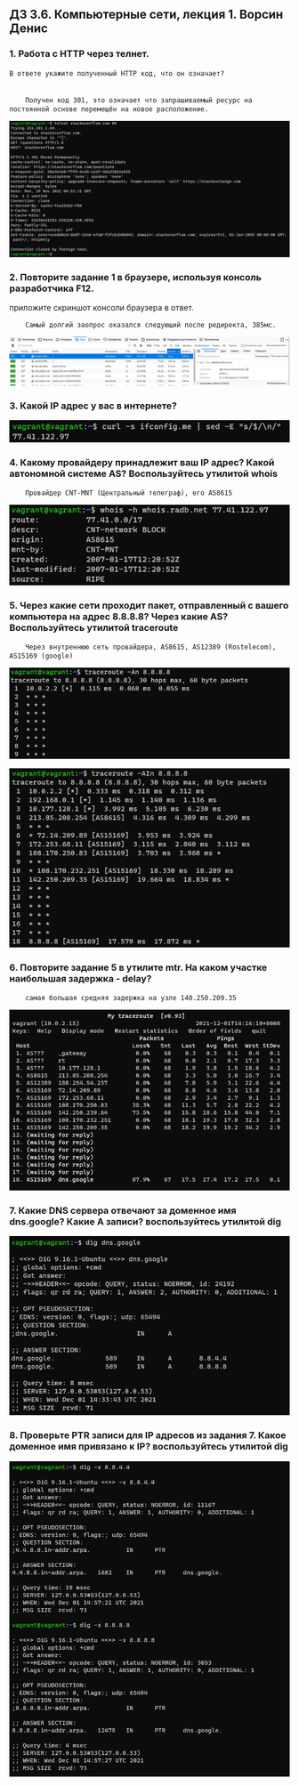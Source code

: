 ## ДЗ 3.6. Компьютерные сети, лекция 1. Ворсин Денис 

### 1. Работа c HTTP через телнет.
    В ответе укажите полученный HTTP код, что он означает?


        Получен код 301, это означает что запрашиваемый ресурс на постоянной основе перемещён на новое расположение.    

![screenshot](DZ_3.6/2021-11-29%2007_52_42.jpg)

### 2. Повторите задание 1 в браузере, используя консоль разработчика F12.
приложите скриншот консоли браузера в ответ.


        Самый долгий заопрос оказался следующий после редиректа, 385мс.

![screenshot](DZ_3.6/2021-11-29%2007_58_50.jpg)

### 3. Какой IP адрес у вас в интернете?

![screenshot](DZ_3.6/2021-12-01%2016_42_55.jpg)

### 4. Какому провайдеру принадлежит ваш IP адрес? Какой автономной системе AS? Воспользуйтесь утилитой whois


        Провайдер CNT-MNT (Центральный телеграф), его AS8615

![screenshot](DZ_3.6/2021-12-01%2016_47_22.jpg)

### 5. Через какие сети проходит пакет, отправленный с вашего компьютера на адрес 8.8.8.8? Через какие AS? Воспользуйтесь утилитой traceroute


        Через внутреннюю сеть провайдера, AS8615, AS12389 (Rostelecom), AS15169 (google)

![screenshot](DZ_3.6/2021-12-01%2017_13_16.jpg)


![screenshot](DZ_3.6/2021-12-01%2017_12_55.jpg)

### 6. Повторите задание 5 в утилите mtr. На каком участке наибольшая задержка - delay? 


        самая большая средняя задержка на узле 140.250.209.35

![screenshot](DZ_3.6/2021-12-01%2017_16_10.jpg)

### 7. Какие DNS сервера отвечают за доменное имя dns.google? Какие A записи? воспользуйтесь утилитой dig

![screenshot](DZ_3.6/2021-12-01%2017_55_58.jpg)

### 8. Проверьте PTR записи для IP адресов из задания 7. Какое доменное имя привязано к IP? воспользуйтесь утилитой dig

![screenshot](DZ_3.6/2021-12-01%2017_57_32.jpg)

